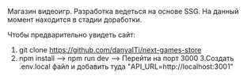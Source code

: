 Магазин видеоигр.
Разработка ведеться на основе SSG.
На данный момент находится в стадии доработки.

Чтобы предварительно увидеть сайт:
1. git clone https://github.com/danyaITi/next-games-store
2. npm install --> npm run dev --> Перейти на порт 3000
3.Создать .env.local файл и добавить туда "API_URL=http://localhost:3001"

